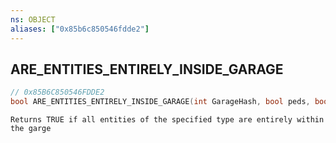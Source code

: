 ```yaml
---
ns: OBJECT
aliases: ["0x85b6c850546fdde2"]
---
```

## ARE_ENTITIES_ENTIRELY_INSIDE_GARAGE

```c
// 0x85B6C850546FDDE2
bool ARE_ENTITIES_ENTIRELY_INSIDE_GARAGE(int GarageHash, bool peds, bool vehs, bool objs, int boxIndex);
```

```
Returns TRUE if all entities of the specified type are entirely within the garge
```
